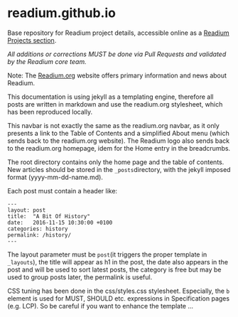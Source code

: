 # readium.github.io
Base repository for Readium project details, accessible online as a [Readium Projects section](http://readium.github.io).

*All additions or corrections MUST be done via Pull Requests and validated by the Readium core team.* 

Note: The [Readium.org](http://readium.org) website offers primary information and news about Readium.

This documentation is using jekyll as a templating engine, therefore all posts are written in markdown and use the readium.org stylesheet, which has been reproduced locally. 

This navbar is not exactly the same as the readium.org navbar, as it only presents a link to the Table of Contents and a simplified About menu (which sends back to the readium.org website). The Readium logo also sends back to the readium.org homepage, idem for the Home entry in the breadcrumbs. 

The root directory contains only the home page and the table of contents. New articles should be stored in the `_posts`directory, with the jekyll imposed format (yyyy-mm-dd-name.md).

Each post must contain a header like:

```
---
layout: post
title:  "A Bit Of History"
date:   2016-11-15 10:30:00 +0100
categories: history
permalink: /history/
---
```

The layout parameter must be `post`(it triggers the proper template in `_layouts`), the title will appear as h1 in the post, the date also appears in the post and will be used to sort latest posts, the category is free but may be used to group posts later, the permalink is useful.

CSS tuning has been done in the css/styles.css stylesheet. Especially, the `b` element is used for MUST, SHOULD etc. expressions in Specification pages (e.g. LCP). So be careful if you want to enhance the template ...

 
